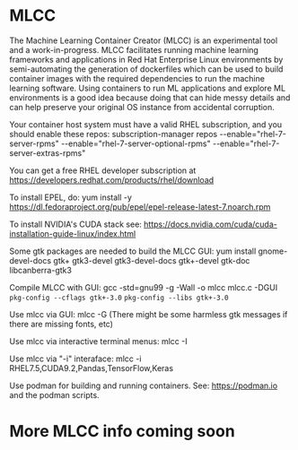
# MLCC

The Machine Learning Container Creator (MLCC) is an experimental tool and a work-in-progress. MLCC facilitates running machine learning frameworks and applications in Red Hat Enterprise Linux environments by semi-automating the generation of dockerfiles which can be used to build container images with the required dependencies to run the machine learning software. Using containers to run ML applications and explore ML environments is a good idea because doing that can hide messy details and can help preserve your original OS instance from accidental corruption.

Your container host system must have a valid RHEL subscription, and you should enable these repos:
subscription-manager repos --enable="rhel-7-server-rpms" --enable="rhel-7-server-optional-rpms" --enable="rhel-7-server-extras-rpms" 

You can get a free RHEL developer subscription at https://developers.redhat.com/products/rhel/download

To install EPEL, do:  yum install -y https://dl.fedoraproject.org/pub/epel/epel-release-latest-7.noarch.rpm

To install NVIDIA's CUDA stack see:  https://docs.nvidia.com/cuda/cuda-installation-guide-linux/index.html


Some gtk packages are needed to build the MLCC GUI:  yum install gnome-devel-docs gtk+ gtk3-devel gtk3-devel-docs gtk+-devel gtk-doc libcanberra-gtk3

Compile MLCC with GUI:  gcc -std=gnu99 -g -Wall -o mlcc mlcc.c -DGUI `pkg-config --cflags gtk+-3.0` `pkg-config --libs gtk+-3.0`


Use mlcc via GUI:  mlcc -G
(There might be some harmless gtk messages if there are missing fonts, etc)

Use mlcc via interactive terminal menus:  mlcc -I

Use mlcc via "-i" interaface:  mlcc -i RHEL7.5,CUDA9.2,Pandas,TensorFlow,Keras


Use podman for building and running containers. See:  https://podman.io and the podman scripts.



# More MLCC info coming soon


